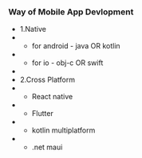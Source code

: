 ### **Way of Mobile App Devlopment**
- 1.Native
- - for android -  java OR kotlin
- - for io - obj-c OR swift
- 
- 2.Cross Platform
- - React native
- - Flutter
- - kotlin multiplatform
- - .net maui